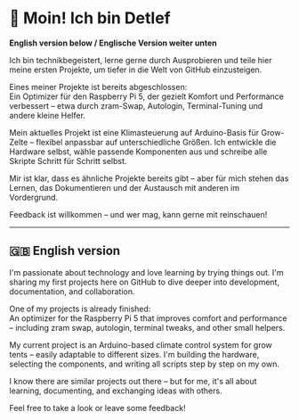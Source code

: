 # 👋 Moin! Ich bin Detlef

**English version below / Englische Version weiter unten**

Ich bin technikbegeistert, lerne gerne durch Ausprobieren und teile hier meine ersten Projekte, um tiefer in die Welt von GitHub einzusteigen.

Eines meiner Projekte ist bereits abgeschlossen:  
Ein Optimizer für den Raspberry Pi 5, der gezielt Komfort und Performance verbessert – etwa durch zram-Swap, Autologin, Terminal-Tuning und andere kleine Helfer.

Mein aktuelles Projekt ist eine Klimasteuerung auf Arduino-Basis für Grow-Zelte – flexibel anpassbar auf unterschiedliche Größen. Ich entwickle die Hardware selbst, wähle passende Komponenten aus und schreibe alle Skripte Schritt für Schritt selbst.

Mir ist klar, dass es ähnliche Projekte bereits gibt – aber für mich stehen das Lernen, das Dokumentieren und der Austausch mit anderen im Vordergrund.

Feedback ist willkommen – und wer mag, kann gerne mit reinschauen!

---

## 🇬🇧 English version

I'm passionate about technology and love learning by trying things out. I'm sharing my first projects here on GitHub to dive deeper into development, documentation, and collaboration.

One of my projects is already finished:  
An optimizer for the Raspberry Pi 5 that improves comfort and performance – including zram swap, autologin, terminal tweaks, and other small helpers.

My current project is an Arduino-based climate control system for grow tents – easily adaptable to different sizes. I'm building the hardware, selecting the components, and writing all scripts step by step on my own.

I know there are similar projects out there – but for me, it's all about learning, documenting, and exchanging ideas with others.

Feel free to take a look or leave some feedback!
